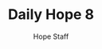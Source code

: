 ---
image: /assets/img/daily-hope-default-artwork.png
title: Daily Hope 8
number: 8
categories:
  - Daily Hope
author: Hope Staff
notes: Daily Hope 8
embed: >-
  <iframe src="https://open.spotify.com/embed/episode/4BqaIHmbvKR3EVEEPzOKfx?utm_source=generator" width="400px" height="102px" frameborder=“0" scrolling=“no”></iframe>
---